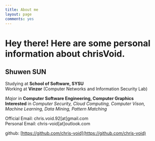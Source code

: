 ```yaml
---
title: About me
layout: page
comments: yes
---
```


Hey there! Here are some personal information about chrisVoid.
=======

## Shuwen SUN

Studying at **School of Software, SYSU**    
Working at **Vinzor** (Computer Networks and Information Security Lab)

*Major* in **Computer Software Engineering, Computer Graphics**    
**Interested** in *Computer Security, Cloud Computing, Computer Vison, Machine Learning, Data Mining, Pattern Matching*    

Official Email: chris.void.92[at]gmail.com     
Personal Email: chris-void[at]outlook.com

github: [https://github.com/chris-void](https://github.com/chris-void)
